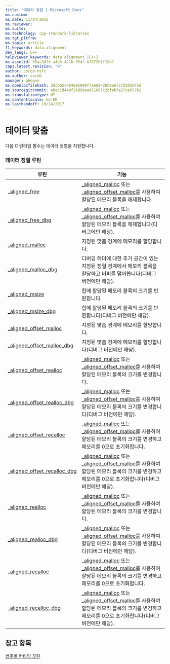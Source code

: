 ```yaml
---
title: "데이터 정렬 | Microsoft Docs"
ms.custom: 
ms.date: 11/04/2016
ms.reviewer: 
ms.suite: 
ms.technology: cpp-standard-libraries
ms.tgt_pltfrm: 
ms.topic: article
f1_keywords: data.alignment
dev_langs: C++
helpviewer_keywords: data alignment [C++]
ms.assetid: 35ac3d2d-a4b3-421b-954f-b7372b1f18e1
caps.latest.revision: "9"
author: corob-msft
ms.author: corob
manager: ghogen
ms.openlocfilehash: 2dcbb5c484e92089f7a669426b9a6727d205b45d
ms.sourcegitcommit: ebec1d449f2bd98aa851667c2bfeb7e27ce657b2
ms.translationtype: HT
ms.contentlocale: ko-KR
ms.lasthandoff: 10/24/2017
---
```

# <a name="data-alignment"></a>데이터 맞춤
다음 C 런타임 함수는 데이터 정렬을 지원합니다.  
  
### <a name="data-alignment-routines"></a>데이터 정렬 루틴  
  
|루틴|기능|  
|-------------|---------|  
|[_aligned_free](../c-runtime-library/reference/aligned-free.md)|[_aligned_malloc](../c-runtime-library/reference/aligned-malloc.md) 또는 [_aligned_offset_malloc](../c-runtime-library/reference/aligned-offset-malloc.md)를 사용하여 할당된 메모리 블록을 해제합니다.|  
|[_aligned_free_dbg](../c-runtime-library/reference/aligned-free-dbg.md)|[_aligned_malloc](../c-runtime-library/reference/aligned-malloc.md) 또는 [_aligned_offset_malloc](../c-runtime-library/reference/aligned-offset-malloc.md)를 사용하여 할당된 메모리 블록을 해제합니다(디버그에만 해당).|  
|[_aligned_malloc](../c-runtime-library/reference/aligned-malloc.md)|지정된 맞춤 경계에 메모리를 할당합니다.|  
|[_aligned_malloc_dbg](../c-runtime-library/reference/aligned-malloc-dbg.md)|디버깅 헤더에 대한 추가 공간이 있는 지정된 정렬 경계에서 메모리 블록을 할당하고 버퍼를 덮어씁니다(디버그 버전에만 해당).|  
|[_aligned_msize](../c-runtime-library/reference/aligned-msize.md)|힙에 할당된 메모리 블록의 크기를 반환합니다.|  
|[_aligned_msize_dbg](../c-runtime-library/reference/aligned-msize-dbg.md)|힙에 할당된 메모리 블록의 크기를 반환합니다(디버그 버전에만 해당).|  
|[_aligned_offset_malloc](../c-runtime-library/reference/aligned-offset-malloc.md)|지정된 맞춤 경계에 메모리를 할당합니다.|  
|[_aligned_offset_malloc_dbg](../c-runtime-library/reference/aligned-offset-malloc-dbg.md)|지정된 맞춤 경계에 메모리를 할당합니다(디버그 버전에만 해당).|  
|[_aligned_offset_realloc](../c-runtime-library/reference/aligned-offset-realloc.md)|[_aligned_malloc](../c-runtime-library/reference/aligned-malloc.md) 또는 [_aligned_offset_malloc](../c-runtime-library/reference/aligned-offset-malloc.md)를 사용하여 할당된 메모리 블록의 크기를 변경합니다.|  
|[_aligned_offset_realloc_dbg](../c-runtime-library/reference/aligned-offset-realloc-dbg.md)|[_aligned_malloc](../c-runtime-library/reference/aligned-malloc.md) 또는 [_aligned_offset_malloc](../c-runtime-library/reference/aligned-offset-malloc.md)를 사용하여 할당된 메모리 블록의 크기를 변경합니다(디버그 버전에만 해당).|  
|[_aligned_offset_recalloc](../c-runtime-library/reference/aligned-offset-recalloc.md)|[_aligned_malloc](../c-runtime-library/reference/aligned-malloc.md) 또는 [_aligned_offset_malloc](../c-runtime-library/reference/aligned-offset-malloc.md)를 사용하여 할당된 메모리 블록의 크기를 변경하고 메모리를 0으로 초기화합니다.|  
|[_aligned_offset_recalloc_dbg](../c-runtime-library/reference/aligned-offset-recalloc-dbg.md)|[_aligned_malloc](../c-runtime-library/reference/aligned-malloc.md) 또는 [_aligned_offset_malloc](../c-runtime-library/reference/aligned-offset-malloc.md)를 사용하여 할당된 메모리 블록의 크기를 변경하고 메모리를 0으로 초기화합니다(디버그 버전에만 해당).|  
|[_aligned_realloc](../c-runtime-library/reference/aligned-realloc.md)|[_aligned_malloc](../c-runtime-library/reference/aligned-malloc.md) 또는 [_aligned_offset_malloc](../c-runtime-library/reference/aligned-offset-malloc.md)를 사용하여 할당된 메모리 블록의 크기를 변경합니다.|  
|[_aligned_realloc_dbg](../c-runtime-library/reference/aligned-realloc-dbg.md)|[_aligned_malloc](../c-runtime-library/reference/aligned-malloc.md) 또는 [_aligned_offset_malloc](../c-runtime-library/reference/aligned-offset-malloc.md)를 사용하여 할당된 메모리 블록의 크기를 변경합니다(디버그 버전에만 해당).|  
|[_aligned_recalloc](../c-runtime-library/reference/aligned-recalloc.md)|[_aligned_malloc](../c-runtime-library/reference/aligned-malloc.md) 또는 [_aligned_offset_malloc](../c-runtime-library/reference/aligned-offset-malloc.md)를 사용하여 할당된 메모리 블록의 크기를 변경하고 메모리를 0으로 초기화합니다.|  
|[_aligned_recalloc_dbg](../c-runtime-library/reference/aligned-recalloc-dbg.md)|[_aligned_malloc](../c-runtime-library/reference/aligned-malloc.md) 또는 [_aligned_offset_malloc](../c-runtime-library/reference/aligned-offset-malloc.md)를 사용하여 할당된 메모리 블록의 크기를 변경하고 메모리를 0으로 초기화합니다(디버그 버전에만 해당).|  
  
## <a name="see-also"></a>참고 항목  
 [범주별 런타임 루틴](../c-runtime-library/run-time-routines-by-category.md)